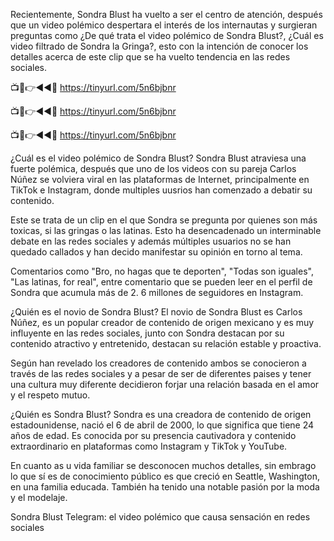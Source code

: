 Recientemente, Sondra Blust ha vuelto a ser el centro de atención, después que un video polémico despertara el interés de los internautas y surgieran preguntas como ¿De qué trata el video polémico de Sondra Blust?, ¿Cuál es video filtrado de Sondra la Gringa?, esto con la intención de conocer los detalles acerca de este clip que se ha vuelto tendencia en las redes sociales.

📺📱👉◄◄🔴  https://tinyurl.com/5n6bjbnr

📺📱👉◄◄🔴  https://tinyurl.com/5n6bjbnr

📺📱👉◄◄🔴  https://tinyurl.com/5n6bjbnr



¿Cuál es el video polémico de Sondra Blust?
Sondra Blust atraviesa una fuerte polémica, después que uno de los videos con su pareja Carlos Núñez se volviera viral en las plataformas de Internet, principalmente en TikTok e Instagram, donde multiples uusrios han comenzado a debatir su contenido.


Este se trata de un clip en el que Sondra se pregunta por quienes son más toxicas, si las gringas o las latinas. Esto ha desencadenado un interminable debate en las redes sociales y además múltiples usuarios no se han quedado callados y han decido manifestar su opinión en torno al tema.

Comentarios como "Bro, no hagas que te deporten", "Todas son iguales", "Las latinas, for real", entre comentario que se pueden leer en el perfil de Sondra que acumula más de 2. 6 millones de seguidores en Instagram.

¿Quién es el novio de Sondra Blust?
El novio de Sondra Blust es Carlos Núñez, es un popular creador de contenido de origen mexicano y es muy influyente en las redes sociales, junto con Sondra destacan por su contenido atractivo y entretenido, destacan su relación estable y proactiva.

Según han revelado los creadores de contenido ambos se conocieron a través de las redes sociales y a pesar de ser de diferentes paises y tener una cultura muy diferente decidieron forjar una relación basada en el amor y el respeto mutuo.


¿Quién es Sondra Blust?
Sondra es una creadora de contenido de origen estadounidense, nació el 6 de abril de 2000, lo que significa que tiene 24 años de edad. Es conocida por su presencia cautivadora y contenido extraordinario en plataformas como Instagram y TikTok y YouTube.

En cuanto as u vida familiar se desconocen muchos detalles, sin embrago lo que sí es de conocimiento público es que creció en Seattle, Washington, en una familia educada. También ha tenido una notable pasión por la moda y el modelaje.

Sondra Blust Telegram: el video polémico que causa sensación en redes sociales
